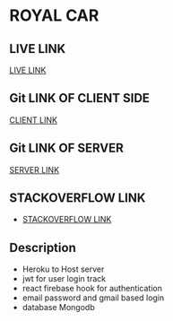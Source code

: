 # ROYAL CAR

## LIVE LINK
[LIVE LINK](https://inventory-13eca.web.app/)

## Git LINK OF CLIENT SIDE
[CLIENT LINK](https://github.com/ProgrammingHeroWC4/warehouse-management-client-side-shakil0719)

## Git LINK OF SERVER
[SERVER LINK](https://github.com/ProgrammingHeroWC4/warehouse-management-server-side-shakil0719)

## STACKOVERFLOW LINK
* [STACKOVERFLOW LINK](https://stackoverflow.com/questions/72207287/how-to-remove-git-repository-form-a-folder-already-used-for-a-project)



## Description
  * Heroku to Host server
  * jwt for user login track
  * react firebase hook for authentication 
  * email password and gmail based login
  * database Mongodb
 

